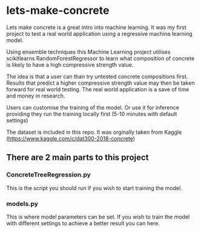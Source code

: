 # lets-make-concrete

Lets make concrete is a great intro into machine learning. It was my first project to test a real world application using a regressive machine learning model.

Using ensemble techniques this Machine Learning project utilises scikitlearns RandomForestRegressor to learn what composition of concrete is likely to
have a high compressive strength value. 

The idea is that a user can than try untested concrete compositions first. Results that predict a higher compressive strength value may then be taken forward for real world testing. The real world application is a save of time and money in research. 

Users can customise the training of the model. Or use it for inference providing they run the training locally first (5-10 minutes with default settings)


The dataset is included in this repo. It was orginally taken from Kaggle  (https://www.kaggle.com/c/dat300-2018-concrete)

## There are 2 main parts to this project

### ConcreteTreeRegression.py
This is the script you should run if you wish to start training the model.

### models.py
This is  where model parameters can be set. If you wish to train the model with different settings to achieve a better result you can here.


